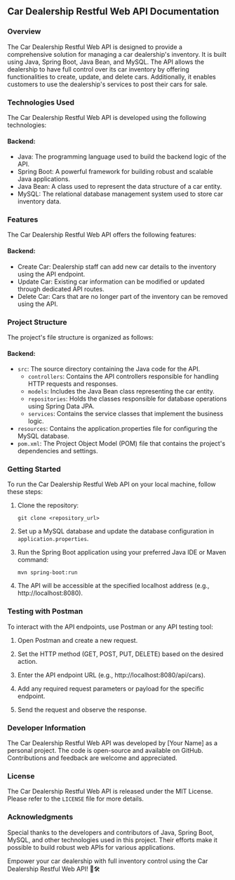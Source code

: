 
## Car Dealership Restful Web API Documentation

### Overview
The Car Dealership Restful Web API is designed to provide a comprehensive solution for managing a car dealership's inventory. It is built using Java, Spring Boot, Java Bean, and MySQL. The API allows the dealership to have full control over its car inventory by offering functionalities to create, update, and delete cars. Additionally, it enables customers to use the dealership's services to post their cars for sale.

### Technologies Used
The Car Dealership Restful Web API is developed using the following technologies:

#### Backend:
- Java: The programming language used to build the backend logic of the API.
- Spring Boot: A powerful framework for building robust and scalable Java applications.
- Java Bean: A class used to represent the data structure of a car entity.
- MySQL: The relational database management system used to store car inventory data.

### Features
The Car Dealership Restful Web API offers the following features:

#### Backend:
- Create Car: Dealership staff can add new car details to the inventory using the API endpoint.
- Update Car: Existing car information can be modified or updated through dedicated API routes.
- Delete Car: Cars that are no longer part of the inventory can be removed using the API.

### Project Structure
The project's file structure is organized as follows:

#### Backend:
- `src`: The source directory containing the Java code for the API.
  - `controllers`: Contains the API controllers responsible for handling HTTP requests and responses.
  - `models`: Includes the Java Bean class representing the car entity.
  - `repositories`: Holds the classes responsible for database operations using Spring Data JPA.
  - `services`: Contains the service classes that implement the business logic.
- `resources`: Contains the application.properties file for configuring the MySQL database.
- `pom.xml`: The Project Object Model (POM) file that contains the project's dependencies and settings.

### Getting Started
To run the Car Dealership Restful Web API on your local machine, follow these steps:

1. Clone the repository:
   ```
   git clone <repository_url>
   ```

2. Set up a MySQL database and update the database configuration in `application.properties`.

3. Run the Spring Boot application using your preferred Java IDE or Maven command:
   ```
   mvn spring-boot:run
   ```

4. The API will be accessible at the specified localhost address (e.g., http://localhost:8080).

### Testing with Postman
To interact with the API endpoints, use Postman or any API testing tool:

1. Open Postman and create a new request.

2. Set the HTTP method (GET, POST, PUT, DELETE) based on the desired action.

3. Enter the API endpoint URL (e.g., http://localhost:8080/api/cars).

4. Add any required request parameters or payload for the specific endpoint.

5. Send the request and observe the response.

### Developer Information
The Car Dealership Restful Web API was developed by [Your Name] as a personal project. The code is open-source and available on GitHub. Contributions and feedback are welcome and appreciated.

### License
The Car Dealership Restful Web API is released under the MIT License. Please refer to the `LICENSE` file for more details.

### Acknowledgments
Special thanks to the developers and contributors of Java, Spring Boot, MySQL, and other technologies used in this project. Their efforts make it possible to build robust web APIs for various applications.

Empower your car dealership with full inventory control using the Car Dealership Restful Web API! 🚗🛠️


